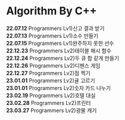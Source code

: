 # Algorithm By C++
**22.07.12** Programmers Lv1)신고 결과 받기  
**22.07.13** Programmers Lv1)소수 만들기  
**22.07.15** Programmers Lv1)완주하지 못한 선수 <br>
**22.12.23** Programmers Lv2)테이블 해시 함수 <br>
**22.12.24** Programmers Lv2)두 큐 합 같게 만들기 <br>
**22.12.26** Programmers Lv2)디펜스 게임 <br>
**22.12.27** Programmers Lv2)점 찍기 <br>
**23.01.01** Programmers Lv2)귤 고르기 <br>
**23.01.01** Programmers Lv2)숫자 카드 나누기 <br>
**23.02.19** Programmers Lv2)호텔 대실 <br>
**23.02.28** Programmers Lv2)프린터 <br>
**23.03.27** Programmers Lv2)광물 캐기 <br>